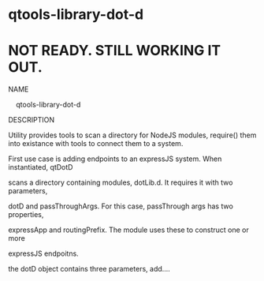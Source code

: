 # qtools-library-dot-d

# NOT READY. STILL WORKING IT OUT.

NAME

    qtools-library-dot-d

DESCRIPTION

Utility provides tools to scan a directory for NodeJS modules, require() them into existance with tools to connect them to a system.



First use case is adding endpoints to an expressJS system. When instantiated, qtDotD

scans a directory containing modules, dotLib.d. It requires it with two parameters,

dotD and passThroughArgs. For this case, passThrough args has two properties, 

expressApp and routingPrefix. The module uses these to construct one or more 

expressJS endpoitns.



the dotD object contains three parameters, add....




